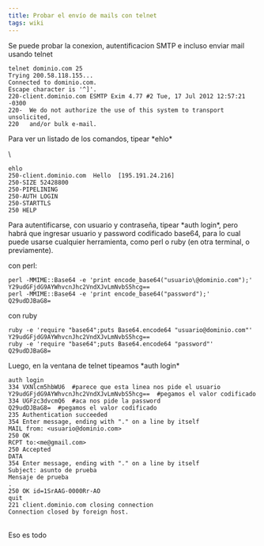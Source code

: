 ```yaml
---
title: Probar el envío de mails con telnet
tags: wiki
---
```


Se puede probar la conexion, autentificacion SMTP e incluso enviar mail
usando telnet

    telnet dominio.com 25
    Trying 200.58.118.155...
    Connected to dominio.com.
    Escape character is '^]'.
    220-client.dominio.com ESMTP Exim 4.77 #2 Tue, 17 Jul 2012 12:57:21 -0300 
    220-  We do not authorize the use of this system to transport unsolicited, 
    220   and/or bulk e-mail. 

Para ver un listado de los comandos, tipear \*ehlo\*

\

    ehlo
    250-client.dominio.com  Hello  [195.191.24.216]
    250-SIZE 52428800
    250-PIPELINING
    250-AUTH LOGIN
    250-STARTTLS
    250 HELP

Para autentificarse, con usuario y contraseña, tipear \*auth login\*,
pero habrá que ingresar usuario y password codificado base64, para lo
cual puede usarse cualquier herramienta, como perl o ruby (en otra
terminal, o previamente).

con perl:

    perl -MMIME::Base64 -e 'print encode_base64("usuario\@dominio.com");' 
    Y29udGFjdG9AYWhvcnJhc2VndXJvLmNvbS5hcg==
    perl -MMIME::Base64 -e 'print encode_base64("password");' 
    Q29udDJBaG8=

con ruby

    ruby -e 'require "base64";puts Base64.encode64 "usuario@dominio.com"'
    Y29udGFjdG9AYWhvcnJhc2VndXJvLmNvbS5hcg==
    ruby -e 'require "base64";puts Base64.encode64 "password"'
    Q29udDJBaG8=

Luego, en la ventana de telnet tipeamos \*auth login\*

    auth login
    334 VXNlcm5hbWU6  #parece que esta linea nos pide el usuario
    Y29udGFjdG9AYWhvcnJhc2VndXJvLmNvbS5hcg==  #pegamos el valor codificado
    334 UGFzc3dvcmQ6  #aca nos pide la password
    Q29udDJBaG8=  #pegamos el valor codificado
    235 Authentication succeeded
    354 Enter message, ending with "." on a line by itself
    MAIL from: <usuario@dominio.com>
    250 OK
    RCPT to:<me@gmail.com>
    250 Accepted
    DATA
    354 Enter message, ending with "." on a line by itself
    Subject: asunto de prueba
    Mensaje de prueba
    .
    250 OK id=1SrAAG-0000Rr-AO
    quit
    221 client.dominio.com closing connection
    Connection closed by foreign host.

\
 Eso es todo
